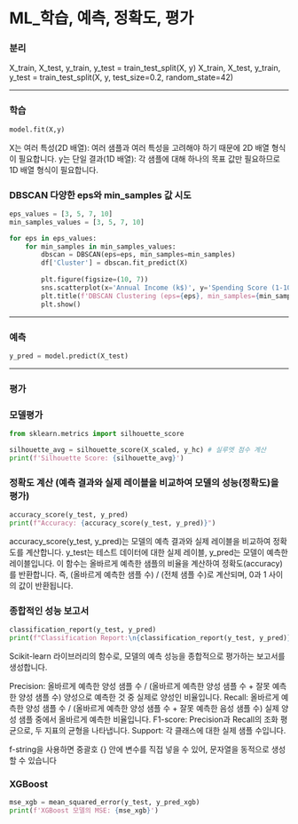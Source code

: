 ML_학습, 예측, 정확도, 평가
=============

### 분리
X_train, X_test, y_train, y_test = train_test_split(X, y)
X_train, X_test, y_train, y_test = train_test_split(X, y, test_size=0.2, random_state=42)

------------

### 학습
```python
model.fit(X,y)
```
X는 여러 특성(2D 배열): 여러 샘플과 여러 특성을 고려해야 하기 때문에 2D 배열 형식이 필요합니다.
y는 단일 결과(1D 배열): 각 샘플에 대해 하나의 목표 값만 필요하므로 1D 배열 형식이 필요합니다.

###  DBSCAN 다양한 eps와 min_samples 값 시도
```python
eps_values = [3, 5, 7, 10]
min_samples_values = [3, 5, 7, 10]

for eps in eps_values:
    for min_samples in min_samples_values:
        dbscan = DBSCAN(eps=eps, min_samples=min_samples)
        df['Cluster'] = dbscan.fit_predict(X)
        
        plt.figure(figsize=(10, 7))
        sns.scatterplot(x='Annual Income (k$)', y='Spending Score (1-100)', hue='Cluster', data=df, palette='viridis')
        plt.title(f'DBSCAN Clustering (eps={eps}, min_samples={min_samples})')
        plt.show()
```

------------

### 예측
```python
y_pred = model.predict(X_test)
```

------------

### 평가 

### 모델평가
```python
from sklearn.metrics import silhouette_score

silhouette_avg = silhouette_score(X_scaled, y_hc) # 실루엣 점수 계산
print(f'Silhouette Score: {silhouette_avg}')
```

### 정확도 계산 (예측 결과와 실제 레이블을 비교하여 모델의 성능(정확도)을 평가)
```python
accuracy_score(y_test, y_pred)
print(f"Accuracy: {accuracy_score(y_test, y_pred)}")
```
accuracy_score(y_test, y_pred)는 모델의 예측 결과와 실제 레이블을 비교하여 정확도를 계산합니다.
y_test는 테스트 데이터에 대한 실제 레이블, y_pred는 모델이 예측한 레이블입니다.
이 함수는 올바르게 예측한 샘플의 비율을 계산하여 정확도(accuracy)를 반환합니다.
즉, (올바르게 예측한 샘플 수) / (전체 샘플 수)로 계산되며, 0과 1 사이의 값이 반환됩니다.

### 종합적인 성능 보고서
```python
classification_report(y_test, y_pred)
print(f"Classification Report:\n{classification_report(y_test, y_pred)}")
```
 Scikit-learn 라이브러리의 함수로, 모델의 예측 성능을 종합적으로 평가하는 보고서를 생성합니다.
 
Precision: 올바르게 예측한 양성 샘플 수 / (올바르게 예측한 양성 샘플 수 + 잘못 예측한 양성 샘플 수)
양성으로 예측한 것 중 실제로 양성인 비율입니다.
Recall: 올바르게 예측한 양성 샘플 수 / (올바르게 예측한 양성 샘플 수 + 잘못 예측한 음성 샘플 수)
실제 양성 샘플 중에서 올바르게 예측한 비율입니다.
F1-score: Precision과 Recall의 조화 평균으로, 두 지표의 균형을 나타냅니다.
Support: 각 클래스에 대한 실제 샘플 수입니다.

f-string을 사용하면 중괄호 {} 안에 변수를 직접 넣을 수 있어, 문자열을 동적으로 생성할 수 있습니다

### XGBoost
```python
mse_xgb = mean_squared_error(y_test, y_pred_xgb)
print(f'XGBoost 모델의 MSE: {mse_xgb}')
```





